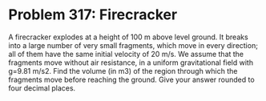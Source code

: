 # Problem 317: Firecracker
A firecracker explodes at a height of 100 m above level ground. It
breaks into a large number of very small fragments, which move in every
direction; all of them have the same initial velocity of 20 m/s. We
assume that the fragments move without air resistance, in a uniform
gravitational field with g=9.81 m/s2. Find the volume (in m3) of the
region through which the fragments move before reaching the ground. Give
your answer rounded to four decimal places.
